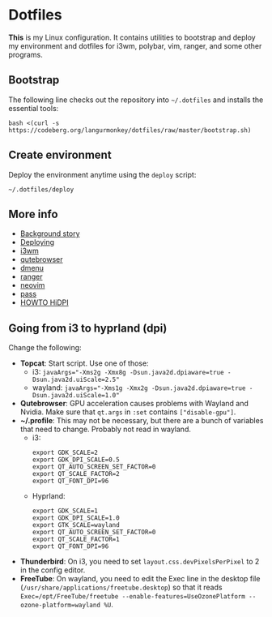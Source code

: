 # Dotfiles

**This** is my Linux configuration. 
It contains utilities to bootstrap and deploy my environment and dotfiles for
i3wm, polybar, vim, ranger, and some other programs.

## Bootstrap

The following line checks out the repository into `~/.dotfiles` and installs the essential tools:

```console
bash <(curl -s https://codeberg.org/langurmonkey/dotfiles/raw/master/bootstrap.sh)
```

## Create environment

Deploy the environment anytime using the `deploy` script:

```console
~/.dotfiles/deploy
```

## More info

- [Background story](docs/bg.md)
- [Deploying](docs/deploy.md)
- [i3wm](docs/i3wm.md)
- [qutebrowser](docs/qutebrowser.md)
- [dmenu](docs/dmenu.md)
- [ranger](docs/ranger.md)
- [neovim](docs/neovim.md)
- [pass](docs/pass.md)
- [HOWTO HiDPI](docs/hidpi.md)

## Going from i3 to hyprland (dpi)

Change the following:

- **Topcat**: Start script. Use one of those:
    - i3: `javaArgs="-Xms2g -Xmx8g -Dsun.java2d.dpiaware=true -Dsun.java2d.uiScale=2.5"`
    - wayland: `javaArgs="-Xms1g -Xmx2g -Dsun.java2d.dpiaware=true -Dsun.java2d.uiScale=1.0"`
- **Qutebrowser**: GPU acceleration causes problems with Wayland and Nvidia. Make sure that `qt.args` in `:set` contains `["disable-gpu"]`.
- **~/.profile**: This may not be necessary, but there are a bunch of variables that need to change. Probably not read in wayland.
    - i3:
        ```
        export GDK_SCALE=2
        export GDK_DPI_SCALE=0.5
        export QT_AUTO_SCREEN_SET_FACTOR=0
        export QT_SCALE_FACTOR=2
        export QT_FONT_DPI=96
        ```
    - Hyprland:
        ```
        export GDK_SCALE=1
        export GDK_DPI_SCALE=1.0
        export GTK_SCALE=wayland
        export QT_AUTO_SCREEN_SET_FACTOR=0
        export QT_SCALE_FACTOR=1
        export QT_FONT_DPI=96
        ```
- **Thunderbird**: On i3, you need to set ``layout.css.devPixelsPerPixel`` to 2 in the config editor.
- **FreeTube**: On wayland, you need to edit the Exec line in the desktop file (`/usr/share/applications/freetube.desktop`) so that it reads `Exec=/opt/FreeTube/freetube --enable-features=UseOzonePlatform --ozone-platform=wayland %U`.

